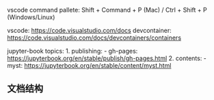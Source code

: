 

vscode command pallete: Shift + Command + P (Mac) / Ctrl + Shift + P (Windows/Linux)

vscode: https://code.visualstudio.com/docs
devcontainer: https://code.visualstudio.com/docs/devcontainers/containers

jupyter-book topics:
    1. publishing:
        - gh-pages: https://jupyterbook.org/en/stable/publish/gh-pages.html
    2. contents:
        - myst: https://jupyterbook.org/en/stable/content/myst.html

## 文档结构

